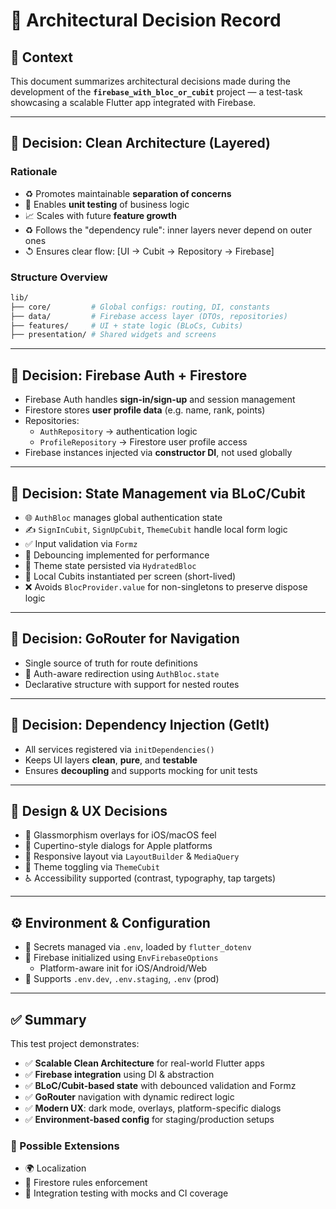 # 📘 Architectural Decision Record

## 🧠 Context

This document summarizes architectural decisions made during the development of the
**`firebase_with_bloc_or_cubit`** project — a test-task showcasing a scalable Flutter app integrated with Firebase.

---

## 🔨 Decision: Clean Architecture (Layered)

### Rationale

- ♻️ Promotes maintainable **separation of concerns**
- 🧪 Enables **unit testing** of business logic
- 📈 Scales with future **feature growth**
- ♻️ Follows the "dependency rule": inner layers never depend on outer ones
- ↺ Ensures clear flow: [UI → Cubit → Repository → Firebase]

### Structure Overview

```bash
lib/
├── core/         # Global configs: routing, DI, constants
├── data/         # Firebase access layer (DTOs, repositories)
├── features/     # UI + state logic (BLoCs, Cubits)
├── presentation/ # Shared widgets and screens
```

---

## 🔐 Decision: Firebase Auth + Firestore

- Firebase Auth handles **sign-in/sign-up** and session management
- Firestore stores **user profile data** (e.g. name, rank, points)
- Repositories:
  - `AuthRepository` → authentication logic
  - `ProfileRepository` → Firestore user profile access
- Firebase instances injected via **constructor DI**, not used globally

---

## 📆 Decision: State Management via BLoC/Cubit

- 🌐 `AuthBloc` manages global authentication state
- ✍️ `SignInCubit`, `SignUpCubit`, `ThemeCubit` handle local form logic
- ✅ Input validation via `Formz`
- 🥒 Debouncing implemented for performance
- 📂 Theme state persisted via `HydratedBloc`
- 🧹 Local Cubits instantiated per screen (short-lived)
- ❌ Avoids `BlocProvider.value` for non-singletons to preserve dispose logic

---

## 🤭 Decision: GoRouter for Navigation

- Single source of truth for route definitions
- 🚦 Auth-aware redirection using `AuthBloc.state`
- Declarative structure with support for nested routes

---

## 🥩 Decision: Dependency Injection (GetIt)

- All services registered via `initDependencies()`
- Keeps UI layers **clean**, **pure**, and **testable**
- Ensures **decoupling** and supports mocking for unit tests

---

## 🧱 Design & UX Decisions

- 🧊 Glassmorphism overlays for iOS/macOS feel
- 🎨 Cupertino-style dialogs for Apple platforms
- 📀 Responsive layout via `LayoutBuilder` & `MediaQuery`
- 🌙 Theme toggling via `ThemeCubit`
- ♿️ Accessibility supported (contrast, typography, tap targets)

---

## ⚙️ Environment & Configuration

- 🔐 Secrets managed via `.env`, loaded by `flutter_dotenv`
- 📲 Firebase initialized using `EnvFirebaseOptions`
  - Platform-aware init for iOS/Android/Web
- 🔧 Supports `.env.dev`, `.env.staging`, `.env` (prod)

---

## ✅ Summary

This test project demonstrates:

- ✅ **Scalable Clean Architecture** for real-world Flutter apps
- ✅ **Firebase integration** using DI & abstraction
- ✅ **BLoC/Cubit-based state** with debounced validation and Formz
- ✅ **GoRouter** navigation with dynamic redirect logic
- ✅ **Modern UX**: dark mode, overlays, platform-specific dialogs
- ✅ **Environment-based config** for staging/production setups

### 🔮 Possible Extensions

- 🌍 Localization
- 🔐 Firestore rules enforcement
- 🧪 Integration testing with mocks and CI coverage
